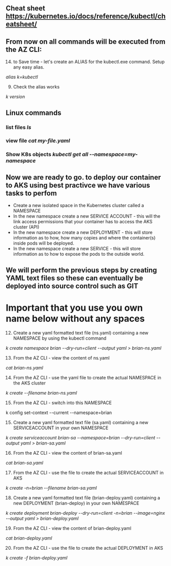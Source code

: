
## Cheat sheet https://kubernetes.io/docs/reference/kubectl/cheatsheet/

## From now on all commands will be executed from the AZ CLI:

14. to Save time - let's create an ALIAS for the kubectl.exe command. Setup any easy alias.

*alias k=kubectl*

9. Check the alias works

*k version*

## Linux commands
### list files *ls*
### view file *cat my-file.yaml*
### Show K8s objects *kubectl get all --namespace=my-namespace*

## Now we are ready to go. to deploy our container to AKS using best practivce we have various tasks to perfom
- Create a new isolated space in the Kubernetes cluster called a NAMESPACE
- In the new namespace create a new SERVICE ACCOUNT - this will the link access permissions that your container has to access the AKS cluster (API)
- In the new namespace create a new DEPLOYMENT - this will store information as to how, how many copies and where the container(s) inside pods will be deployed.
- In the new namespace create a new SERVICE - this will store information as to how to expose the pods to the outside world.

## We will perform the previous steps by creating YAML text files so these can eventually be deployed into source control such as GIT 

# Important that you use you own name below without any spaces

12. Create a new yaml formatted text file (ns.yaml) containing a new NAMESPACE by using the kubectl command

*k create namespace brian --dry-run=client --output yaml > brian-ns.yaml*

13. From the AZ CLI - view the content of ns.yaml

*cat brian-ns.yaml*

14. From the AZ CLI - use the yaml file to create the actual NAMESPACE in the AKS cluster

*k create --filename brian-ns.yaml*

15. From the AZ CLI - switch into this NAMESPACE

k config set-context --current --namespace=brian

15. Create a new yaml formatted text file (sa.yaml) containing a new SERVICEACCOUNT in your own NAMESPACE 

*k create serviceaccount brian-sa --namespace=brian --dry-run=client --output yaml > brian-sa.yaml*

16. From the AZ CLI - view the content of brian-sa.yaml

*cat brian-sa.yaml*

17. From the AZ CLI - use the file to create the actual SERVICEACCOUNT in AKS

*k create -n=brian --filename brian-sa.yaml*

18. Create a new yaml formatted text file (brian-deploy.yaml) containing a new DEPLOYMENT (brian-deploy) in your own NAMESPACE 

*k create deployment brian-deploy --dry-run=client -n=brian --image=nginx --output yaml > brian-deploy.yaml*

19. From the AZ CLI - view the content of brian-deploy.yaml

*cat brian-deploy.yaml*

20. From the AZ CLI - use the file to create the actual DEPLOYMENT in AKS

*k create -f brian-deploy.yaml*






    






